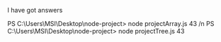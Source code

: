 I have got answers

PS C:\Users\MSI\Desktop\node-project> node projectArray.js
43
/n
PS C:\Users\MSI\Desktop\node-project> node projectTree.js
43
